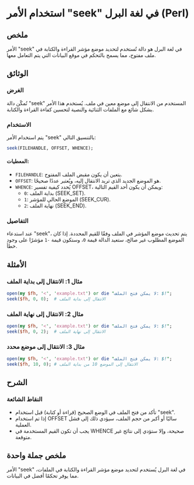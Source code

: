 <!--
Meta Description: # استخدام الأمر "seek" في لغة البرل (Perl) ## ملخص الأمر "seek" في لغة البرل هو دالة تُستخدم لتحديد موضع مؤشر القراءة والكتابة في ملف مفتوح، مما يسمح ...
Meta Keywords: الملف, seek, إلى, الانتقال, الأمر
-->

# استخدام الأمر "seek" في لغة البرل (Perl)

## ملخص
الأمر "seek" في لغة البرل هو دالة تُستخدم لتحديد موضع مؤشر القراءة والكتابة في ملف مفتوح، مما يسمح بالتحكم في موقع البيانات التي يتم التعامل معها.

## الوثائق
### الغرض
تُمكّن دالة "seek" المستخدم من الانتقال إلى موضع معين في ملف. يُستخدم هذا الأمر بشكل شائع مع الملفات الثنائية والنصية لتحسين كفاءة القراءة والكتابة.

### الاستخدام
يتم استخدام الأمر "seek" بالتنسيق التالي:

```perl
seek(FILEHANDLE, OFFSET, WHENCE);
```

#### المعطيات:
- `FILEHANDLE`: يتعين أن يكون مقبض الملف المفتوح.
- `OFFSET`: هو الموضع الجديد الذي تريد الانتقال إليه، ويُعتبر عددًا صحيحًا.
- `WHENCE`: يُحدد كيفية تفسير OFFSET، ويمكن أن يكون أحد القيم التالية:
  - `0`: بداية الملف (SEEK_SET).
  - `1`: الموضع الحالي للمؤشر (SEEK_CUR).
  - `2`: نهاية الملف (SEEK_END).

### التفاصيل
عند استدعاء "seek"، يتم تحديث موضع المؤشر في الملف وفقًا للقيم المحددة. إذا كان الموضع المطلوب غير صالح، ستعيد الدالة قيمة `0`، وستكون قيمة `-1` مؤشرًا على وجود خطأ.

## الأمثلة
### مثال 1: الانتقال إلى بداية الملف
```perl
open(my $fh, '<', 'example.txt') or die "لا يمكن فتح الملف: $!";
seek($fh, 0, 0);  # الانتقال إلى بداية الملف
```

### مثال 2: الانتقال إلى نهاية الملف
```perl
open(my $fh, '<', 'example.txt') or die "لا يمكن فتح الملف: $!";
seek($fh, 0, 2);  # الانتقال إلى نهاية الملف
```

### مثال 3: الانتقال إلى موضع محدد
```perl
open(my $fh, '<', 'example.txt') or die "لا يمكن فتح الملف: $!";
seek($fh, 10, 0); # الانتقال إلى الموضع 10 من بداية الملف
```

## الشرح
### النقاط الشائعة
- تأكد من فتح الملف في الوضع الصحيح (قراءة أو كتابة) قبل استخدام "seek".
- إذا تم استخدام OFFSET سالبًا أو أكبر من حجم الملف، سيؤدي ذلك إلى فشل العملية.
- يجب أن تكون القيم المستخدمة في WHENCE صحيحة، وإلا ستؤدي إلى نتائج غير متوقعة.

## ملخص جملة واحدة
الأمر "seek" في لغة البرل يُستخدم لتحديد موضع مؤشر القراءة والكتابة في الملفات، مما يوفر تحكمًا أفضل في البيانات.
